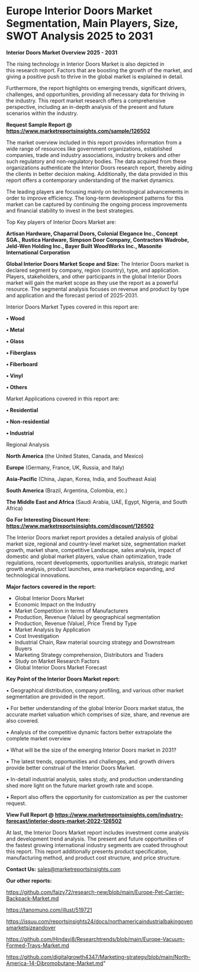 # Europe Interior Doors Market Segmentation, Main Players, Size, SWOT Analysis 2025 to 2031

<Strong> Interior Doors Market Overview 2025 - 2031</strong>

The rising technology in Interior Doors Market is also depicted in this research report. Factors that are boosting the growth of the market, and giving a positive push to thrive in the global market is explained in detail.

Furthermore, the report highlights on emerging trends, significant drivers, challenges, and opportunities, providing all necessary data for thriving in the industry. This report market research offers a comprehensive perspective, including an in-depth analysis of the present and future scenarios within the industry.

<strong>Request Sample Report @ <a href=https://www.marketreportsinsights.com/sample/126502>https://www.marketreportsinsights.com/sample/126502</a></strong>

The market overview included in this report provides information from a wide range of resources like government organizations, established companies, trade and industry associations, industry brokers and other such regulatory and non-regulatory bodies. The data acquired from these organizations authenticate the Interior Doors research report, thereby aiding the clients in better decision making. Additionally, the data provided in this report offers a contemporary understanding of the market dynamics.

The leading players are focusing mainly on technological advancements in order to improve efficiency. The long-term development patterns for this market can be captured by continuing the ongoing process improvements and financial stability to invest in the best strategies.

Top Key players of Interior Doors Market are:

<strong>Artisan Hardware, Chaparral Doors, Colonial Elegance Inc., Concept SGA., Rustica Hardware, Simpson Door Company, Contractors Wadrobe, Jeld-Wen Holding Inc., Bayer Built WoodWorks Inc., Masonite International Corporation</strong>

<strong><b>Global Interior Doors Market Scope and Size:</b></strong>
The Interior Doors market is declared segment by company, region (country), type, and application. Players, stakeholders, and other participants in the global Interior Doors market will gain the market scope as they use the report as a powerful resource. The segmental analysis focuses on revenue and product by type and application and the forecast period of 2025-2031.

Interior Doors Market Types covered in this report are:

<strong>• Wood

• Metal

• Glass

• Fiberglass

• Fiberboard

• Vinyl

• Others</strong>

Market Applications covered in this report are:

<strong>• Residential

• Non-residential

• Industrial</strong> 

Regional Analysis

<strong>North America</strong> (the United States, Canada, and Mexico)

<strong>Europe</strong> (Germany, France, UK, Russia, and Italy)

<strong>Asia-Pacific</strong> (China, Japan, Korea, India, and Southeast Asia)

<strong>South America</strong> (Brazil, Argentina, Colombia, etc.)

<strong>The Middle East and Africa</strong> (Saudi Arabia, UAE, Egypt, Nigeria, and South Africa)

<strong>Go For Interesting Discount Here: <a href=https://www.marketreportsinsights.com/discount/126502>https://www.marketreportsinsights.com/discount/126502</a></strong>

The Interior Doors market report provides a detailed analysis of global market size, regional and country-level market size, segmentation market growth, market share, competitive Landscape, sales analysis, impact of domestic and global market players, value chain optimization, trade regulations, recent developments, opportunities analysis, strategic market growth analysis, product launches, area marketplace expanding, and technological innovations.

<strong><b>Major factors covered in the report:</b></strong>
<ul>
  <li>Global Interior Doors Market </li>
  <li>Economic Impact on the Industry</li>
  <li>Market Competition in terms of Manufacturers</li>
  <li>Production, Revenue (Value) by geographical segmentation</li>
  <li>Production, Revenue (Value), Price Trend by Type</li>
  <li>Market Analysis by Application</li>
  <li>Cost Investigation</li>
  <li>Industrial Chain, Raw material sourcing strategy and Downstream Buyers</li>
  <li>Marketing Strategy comprehension, Distributors and Traders</li>
  <li>Study on Market Research Factors</li>
  <li>Global Interior Doors Market Forecast</li>
</ul>

<strong><b>Key Point of the Interior Doors Market report:</b></strong>

• Geographical distribution, company profiling, and various other market segmentation are provided in the report.

• For better understanding of the global Interior Doors market status, the accurate market valuation which comprises of size, share, and revenue are also covered.

• Analysis of the competitive dynamic factors better extrapolate the complete market overview

• What will be the size of the emerging Interior Doors market in 2031?

• The latest trends, opportunities and challenges, and growth drivers provide better construal of the Interior Doors Market.

• In-detail industrial analysis, sales study, and production understanding shed more light on the future market growth rate and scope.

• Report also offers the opportunity for customization as per the customer request.

<strong><b>View Full Report @ <a href=https://www.marketreportsinsights.com/industry-forecast/interior-doors-market-2022-126502>https://www.marketreportsinsights.com/industry-forecast/interior-doors-market-2022-126502</a></b></strong>


At last, the Interior Doors Market report includes investment come analysis and development trend analysis. The present and future opportunities of the fastest growing international industry segments are coated throughout this report. This report additionally presents product specification, manufacturing method, and product cost structure, and price structure.

<strong>Contact Us:</strong>
sales@marketreportsinsights.com

<strong>Our other reports:</strong>

<a href=https://github.com/faizy72/research-new/blob/main/Europe-Pet-Carrier-Backpack-Market.md>https://github.com/faizy72/research-new/blob/main/Europe-Pet-Carrier-Backpack-Market.md</a>

<a href=https://tanomuno.com/illust/519721>https://tanomuno.com/illust/519721</a>

<a href=https://issuu.com/reportsinsights24/docs/northamericaindustrialbakingovensmarketsizeandover>https://issuu.com/reportsinsights24/docs/northamericaindustrialbakingovensmarketsizeandover</a>

<a href=https://github.com/Hindavi8/Researchtrends/blob/main/Europe-Vacuum-Formed-Trays-Market.md>https://github.com/Hindavi8/Researchtrends/blob/main/Europe-Vacuum-Formed-Trays-Market.md</a>

<a href=https://github.com/digitalgrowth4347/Marketing-strategy/blob/main/North-America-14-Dibromobutane-Market.md>https://github.com/digitalgrowth4347/Marketing-strategy/blob/main/North-America-14-Dibromobutane-Market.md</a>"

